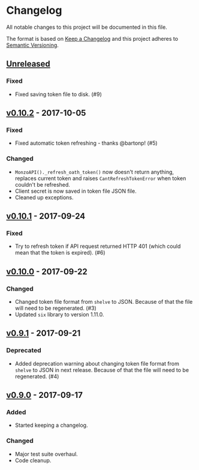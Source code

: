 # Changelog
All notable changes to this project will be documented in this file.

The format is based on [Keep a Changelog][keepachangelog] and this project
adheres to [Semantic Versioning][semver].

## [Unreleased][unreleased]
### Fixed
- Fixed saving token file to disk. (#9)

## [v0.10.2][v0.10.2] - 2017-10-05
### Fixed
- Fixed automatic token refreshing - thanks @bartonp! (#5)

### Changed
- `MonzoAPI()._refresh_oath_token()` now doesn't return anything, replaces
  current token and raises `CantRefreshTokenError` when token couldn't be
  refreshed.
- Client secret is now saved in token file JSON file.
- Cleaned up exceptions.

## [v0.10.1][v0.10.1] - 2017-09-24
### Fixed
- Try to refresh token if API request returned HTTP 401 (which could mean that
  the token is expired). (#6)

## [v0.10.0][v0.10.0] - 2017-09-22
### Changed
 - Changed token file format from `shelve` to JSON. Because of that the file
   will need to be regenerated. (#3)
 - Updated `six` library to version 1.11.0.

## [v0.9.1][v0.9.1] - 2017-09-21
### Deprecated
 - Added deprecation warning about changing token file format from `shelve`
   to JSON in next release. Because of that the file will need to be
   regenerated. (#4)

## [v0.9.0][v0.9.0] - 2017-09-17
### Added
- Started keeping a changelog.

### Changed
- Major test suite overhaul.
- Code cleanup.


[keepachangelog]: http://keepachangelog.com/en/1.0.0/
[semver]: http://semver.org/spec/v2.0.0.html
[unreleased]: https://github.com/pawelad/pymonzo/compare/v0.10.2...HEAD
[v0.9.0]: https://github.com/pawelad/pymonzo/releases/tag/v0.9.0
[v0.9.1]: https://github.com/pawelad/pymonzo/releases/tag/v0.9.1
[v0.10.0]: https://github.com/pawelad/pymonzo/releases/tag/v0.10.0
[v0.10.1]: https://github.com/pawelad/pymonzo/releases/tag/v0.10.1
[v0.10.2]: https://github.com/pawelad/pymonzo/releases/tag/v0.10.2
